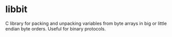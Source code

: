 # libbit
C library for packing and unpacking variables from byte arrays in big or little endian byte orders. Useful for binary protocols.
